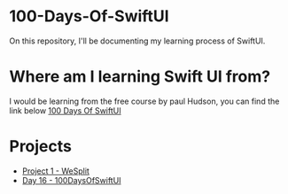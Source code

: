 # 100-Days-Of-SwiftUI
On this repository, I'll be documenting my learning process of SwiftUI.

# Where am I learning Swift UI from?
I would be learning from the free course by paul Hudson, you can find the link below
[100 Days Of SwiftUI](https://www.hackingwithswift.com/100/swiftui)

# Projects
- [Project 1 - WeSplit](./project-01-wesplit)
- [Day 16 - 100DaysOfSwiftUI](https://www.hackingwithswift.com/100/swiftui/16)
